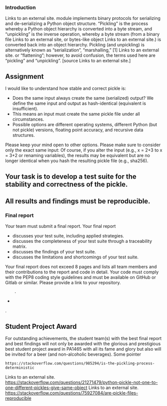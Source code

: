 ### Introduction
Links to an external site. module implements binary protocols for serializing and de-serializing a Python object structure. “Pickling” is the process whereby a Python object hierarchy is converted into a byte stream, and “unpickling” is the inverse operation, whereby a byte stream (from a binary file Links to an external site, or bytes-like object Links to an external site.) is converted back into an object hierarchy. Pickling (and unpickling) is alternatively known as “serialization”, “marshalling,” [1] 
Links to an external site. or “flattening”; however, to avoid confusion, the terms used here are “pickling” and “unpickling”. [source Links to an external site.]

## Assignment
I would like to understand how stable and correct pickle is: 
- Does the same input always create the same (serialized) output? We define the same input and output as hash-identical (equivalent is insufficient). 
- This means an input must create the same pickle file under all circumstances. 
- Possible options are different operating systems, different Python (but not pickle) versions, floating point accuracy, and recursive data structures.

Please keep your mind open to other options. Please make sure to consider only the exact same input: Of course, if you alter the input (e.g., x = 2+3 to x = 3+2 or renaming variables), the results may be equivalent but are no longer identical when you hash the resulting pickle file (e.g., sha256).

## Your task is to develop a test suite for the stability and correctness of the pickle. 
## All results and findings must be reproducible.


###  Final report
Your team must submit a final report. Your final report
- discusses your test suite, including applied strategies.
- discusses the completeness of your test suite through a traceability matrix.
- discusses the findings of your test suite.
- discusses the limitations and shortcomings of your test suite.

Your final report does not exceed 8 pages and lists all team members and their contributions to the report and code in detail. Your code must comply with the PEP8 coding style guidelines and must be available on GitHub or Gitlab or similar. Please provide a link to your repository.


        .
-
.



## Student Project Award
For outstanding achievements, the student team(s) with the best final report and best findings will not only be awarded with the glorious and prestigious best student project award in PA1465 with all its fame and glory but also will be invited for a beer (and non-alcoholic beverages).
Some pointer

    https://stackoverflow.com/questions/985294/is-the-pickling-process-deterministic 

Links to an external site.
https://stackoverflow.com/questions/21271479/python-pickle-not-one-to-one-different-pickles-give-same-object
Links to an external site.
https://stackoverflow.com/questions/75927084/are-pickle-files-reproducible